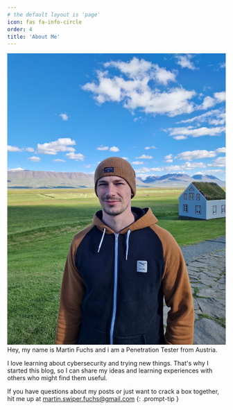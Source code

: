 ```yaml
---
# the default layout is 'page'
icon: fas fa-info-circle
order: 4
title: 'About Me'
---
```


![Martin Fuchs](/assets/images/LeME.jpg)
Hey, my name is Martin Fuchs and i am a Penetration Tester from Austria. 

I love learning about cybersecurity and trying new things. That's why I started this blog, so I can share my ideas and learning experiences with others who might find them useful.

If you have questions about my posts or just want to crack a box together, hit me up at 
martin.swiper.fuchs@gmail.com
{: .prompt-tip }
